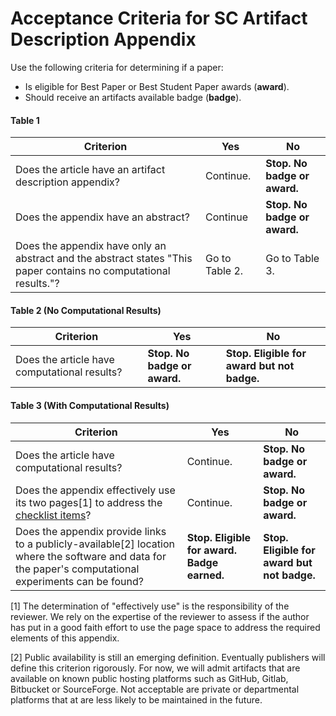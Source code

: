 # Acceptance Criteria for SC Artifact Description Appendix

Use the following criteria for determining if a paper:
- Is eligible for Best Paper or Best Student Paper awards (**award**).
- Should receive an artifacts available badge (**badge**).

#### Table 1

| Criterion | Yes | No |
|---|---|---|
|Does the article have an artifact description appendix? | Continue. | **Stop. No badge or award.**|
|Does the appendix have an abstract? | Continue | **Stop. No badge or award.**|
|Does the appendix have only an abstract and the abstract states "This paper contains no computational results."? | Go to Table 2. | Go to Table 3.| 

#### Table 2 (No Computational Results)

| Criterion | Yes | No |
|---|---|---|
|Does the article have computational results? | **Stop. No badge or award.** | **Stop. Eligible for award but not badge.**|

#### Table 3 (With Computational Results)

| Criterion | Yes | No |
|---|---|---|
|Does the article have computational results? | Continue. | **Stop. No badge or award.**|
|Does the appendix effectively use its two pages[1] to address the [checklist items](ArtifactDescriptionAppendixTemplate.md)? | Continue. | **Stop. No badge or award.**|
|Does the appendix provide links to a publicly-available[2] location where the software and data for the paper's computational experiments can be found? | **Stop. Eligible for award.  Badge earned.** | **Stop. Eligible for award but not badge.**| 

[1] The determination of "effectively use" is the responsibility of the reviewer.  We rely on the expertise of the reviewer to assess if the author has put in a good faith effort to use the page space to address the required elements of this appendix.

[2] Public availability is still an emerging definition.  Eventually publishers will define this criterion rigorously. For now, we will admit artifacts that are available on known public hosting platforms such as GitHub, Gitlab, Bitbucket or SourceForge.  Not acceptable are private or departmental platforms that at are less likely to be maintained in the future.
